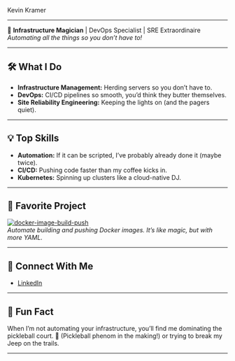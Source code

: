Kevin Kramer

---

🚀 **Infrastructure Magician** | DevOps Specialist | SRE Extraordinaire  
*Automating all the things so you don’t have to!*

---

## 🛠️ What I Do
- **Infrastructure Management:** Herding servers so you don’t have to.
- **DevOps:** CI/CD pipelines so smooth, you’d think they butter themselves.
- **Site Reliability Engineering:** Keeping the lights on (and the pagers quiet).

---

## 💡 Top Skills
- **Automation:** If it can be scripted, I’ve probably already done it (maybe twice).
- **CI/CD:** Pushing code faster than my coffee kicks in.
- **Kubernetes:** Spinning up clusters like a cloud-native DJ.

---

## 🚢 Favorite Project
[![docker-image-build-push](https://github.com/kmkramer/docker-image-build-push/raw/main/.github/assets/project-badge.png)](https://github.com/kmkramer/docker-image-build-push)  
*Automate building and pushing Docker images. It’s like magic, but with more YAML.*

---

## 🤝 Connect With Me
- [LinkedIn](https://www.linkedin.com/in/contact-kmkramer)

---

## 🥒 Fun Fact
When I’m not automating your infrastructure, you’ll find me dominating the pickleball court. 🏓 (Pickleball phenom in the making!) or trying to break my Jeep on the trails.

---

<!---“Why do it manually when you can automate it and have time for pickleball?”
